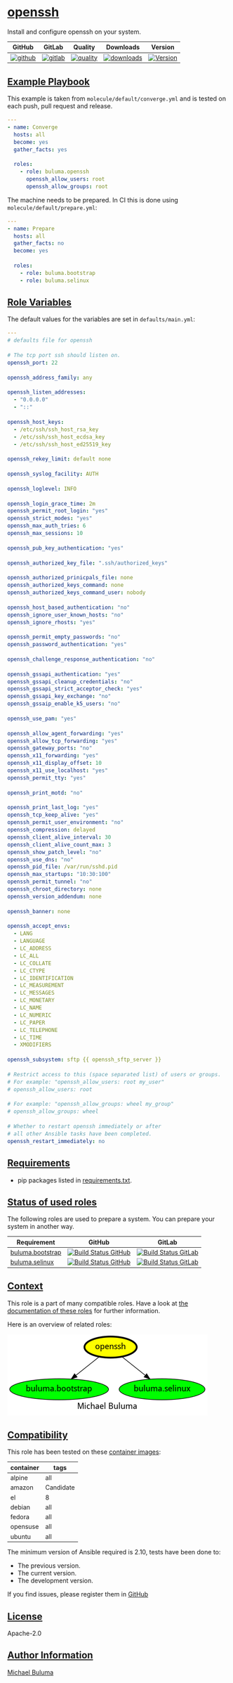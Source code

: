 # [openssh](#openssh)

Install and configure openssh on your system.

|GitHub|GitLab|Quality|Downloads|Version|
|------|------|-------|---------|-------|
|[![github](https://github.com/buluma/ansible-role-openssh/workflows/Ansible%20Molecule/badge.svg)](https://github.com/buluma/ansible-role-openssh/actions)|[![gitlab](https://gitlab.com/buluma/ansible-role-openssh/badges/main/pipeline.svg)](https://gitlab.com/buluma/ansible-role-openssh)|[![quality](https://img.shields.io/ansible/quality/)](https://galaxy.ansible.com/buluma/openssh)|[![downloads](https://img.shields.io/ansible/role/d/)](https://galaxy.ansible.com/buluma/openssh)|[![Version](https://img.shields.io/github/release/buluma/ansible-role-openssh.svg)](https://github.com/buluma/ansible-role-openssh/releases/)|

## [Example Playbook](#example-playbook)

This example is taken from `molecule/default/converge.yml` and is tested on each push, pull request and release.
```yaml
---
- name: Converge
  hosts: all
  become: yes
  gather_facts: yes

  roles:
    - role: buluma.openssh
      openssh_allow_users: root
      openssh_allow_groups: root
```

The machine needs to be prepared. In CI this is done using `molecule/default/prepare.yml`:
```yaml
---
- name: Prepare
  hosts: all
  gather_facts: no
  become: yes

  roles:
    - role: buluma.bootstrap
    - role: buluma.selinux
```


## [Role Variables](#role-variables)

The default values for the variables are set in `defaults/main.yml`:
```yaml
---
# defaults file for openssh

# The tcp port ssh should listen on.
openssh_port: 22

openssh_address_family: any

openssh_listen_addresses:
  - "0.0.0.0"
  - "::"

openssh_host_keys:
  - /etc/ssh/ssh_host_rsa_key
  - /etc/ssh/ssh_host_ecdsa_key
  - /etc/ssh/ssh_host_ed25519_key

openssh_rekey_limit: default none

openssh_syslog_facility: AUTH

openssh_loglevel: INFO

openssh_login_grace_time: 2m
openssh_permit_root_login: "yes"
openssh_strict_modes: "yes"
openssh_max_auth_tries: 6
openssh_max_sessions: 10

openssh_pub_key_authentication: "yes"

openssh_authorized_key_file: ".ssh/authorized_keys"

openssh_authorized_prinicpals_file: none
openssh_authorized_keys_command: none
openssh_authorized_keys_command_user: nobody

openssh_host_based_authentication: "no"
openssh_ignore_user_known_hosts: "no"
openssh_ignore_rhosts: "yes"

openssh_permit_empty_passwords: "no"
openssh_password_authentication: "yes"

openssh_challenge_response_authentication: "no"

openssh_gssapi_authentication: "yes"
openssh_gssapi_cleanup_credentials: "no"
openssh_gssapi_strict_acceptor_check: "yes"
openssh_gssapi_key_exchange: "no"
openssh_gssaip_enable_k5_users: "no"

openssh_use_pam: "yes"

openssh_allow_agent_forwarding: "yes"
openssh_allow_tcp_forwarding: "yes"
openssh_gateway_ports: "no"
openssh_x11_forwarding: "yes"
openssh_x11_display_offset: 10
openssh_x11_use_localhost: "yes"
openssh_permit_tty: "yes"

openssh_print_motd: "no"

openssh_print_last_log: "yes"
openssh_tcp_keep_alive: "yes"
openssh_permit_user_environment: "no"
openssh_compression: delayed
openssh_client_alive_interval: 30
openssh_client_alive_count_max: 3
openssh_show_patch_level: "no"
openssh_use_dns: "no"
openssh_pid_file: /var/run/sshd.pid
openssh_max_startups: "10:30:100"
openssh_permit_tunnel: "no"
openssh_chroot_directory: none
openssh_version_addendum: none

openssh_banner: none

openssh_accept_envs:
  - LANG
  - LANGUAGE
  - LC_ADDRESS
  - LC_ALL
  - LC_COLLATE
  - LC_CTYPE
  - LC_IDENTIFICATION
  - LC_MEASUREMENT
  - LC_MESSAGES
  - LC_MONETARY
  - LC_NAME
  - LC_NUMERIC
  - LC_PAPER
  - LC_TELEPHONE
  - LC_TIME
  - XMODIFIERS

openssh_subsystem: sftp {{ openssh_sftp_server }}

# Restrict access to this (space separated list) of users or groups.
# For example: "openssh_allow_users: root my_user"
# openssh_allow_users: root

# For example: "openssh_allow_groups: wheel my_group"
# openssh_allow_groups: wheel

# Whether to restart openssh immediately or after
# all other Ansible tasks have been completed.
openssh_restart_immediately: no
```

## [Requirements](#requirements)

- pip packages listed in [requirements.txt](https://github.com/buluma/ansible-role-openssh/blob/main/requirements.txt).

## [Status of used roles](#status-of-requirements)

The following roles are used to prepare a system. You can prepare your system in another way.

| Requirement | GitHub | GitLab |
|-------------|--------|--------|
|[buluma.bootstrap](https://galaxy.ansible.com/buluma/bootstrap)|[![Build Status GitHub](https://github.com/buluma/ansible-role-bootstrap/workflows/Ansible%20Molecule/badge.svg)](https://github.com/buluma/ansible-role-bootstrap/actions)|[![Build Status GitLab ](https://gitlab.com/buluma/ansible-role-bootstrap/badges/main/pipeline.svg)](https://gitlab.com/buluma/ansible-role-bootstrap)|
|[buluma.selinux](https://galaxy.ansible.com/buluma/selinux)|[![Build Status GitHub](https://github.com/buluma/ansible-role-selinux/workflows/Ansible%20Molecule/badge.svg)](https://github.com/buluma/ansible-role-selinux/actions)|[![Build Status GitLab ](https://gitlab.com/buluma/ansible-role-selinux/badges/main/pipeline.svg)](https://gitlab.com/buluma/ansible-role-selinux)|

## [Context](#context)

This role is a part of many compatible roles. Have a look at [the documentation of these roles](https://buluma.co.ke/) for further information.

Here is an overview of related roles:

![dependencies](https://raw.githubusercontent.com/buluma/ansible-role-openssh/png/requirements.png "Dependencies")

## [Compatibility](#compatibility)

This role has been tested on these [container images](https://hub.docker.com/u/buluma):

|container|tags|
|---------|----|
|alpine|all|
|amazon|Candidate|
|el|8|
|debian|all|
|fedora|all|
|opensuse|all|
|ubuntu|all|

The minimum version of Ansible required is 2.10, tests have been done to:

- The previous version.
- The current version.
- The development version.



If you find issues, please register them in [GitHub](https://github.com/buluma/ansible-role-openssh/issues)

## [License](#license)

Apache-2.0

## [Author Information](#author-information)

[Michael Buluma](https://buluma.github.io/)

